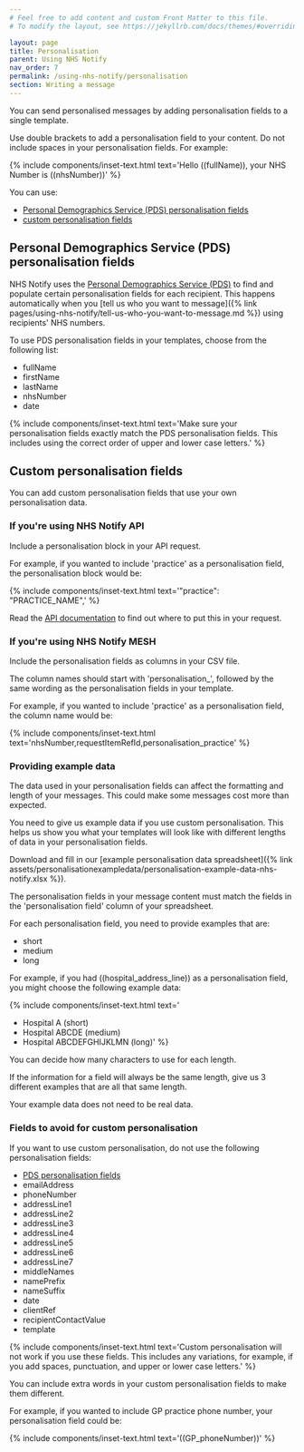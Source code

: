 ```yaml
---
# Feel free to add content and custom Front Matter to this file.
# To modify the layout, see https://jekyllrb.com/docs/themes/#overriding-theme-defaults

layout: page
title: Personalisation
parent: Using NHS Notify
nav_order: 7
permalink: /using-nhs-notify/personalisation
section: Writing a message
---
```


You can send personalised messages by adding personalisation fields to a single template.

Use double brackets to add a personalisation field to your content. Do not include spaces in your personalisation fields. For example:

{% include components/inset-text.html
    text='Hello ((fullName)), your NHS Number is ((nhsNumber))'
%}

You can use:

- [Personal Demographics Service (PDS) personalisation fields](#personal-demographics-service-pds-personalisation-fields)<!-- markdownlint-disable-line -->
- [custom personalisation fields](#custom-personalisation-fields)

## Personal Demographics Service (PDS) personalisation fields

NHS Notify uses the [Personal Demographics Service (PDS)](https://digital.nhs.uk/services/personal-demographics-service) to find and populate certain personalisation fields for each recipient. This happens automatically when you [tell us who you want to message]({% link pages/using-nhs-notify/tell-us-who-you-want-to-message.md %}) using recipients' NHS numbers.

To use PDS personalisation fields in your templates, choose from the following list:

- fullName
- firstName
- lastName
- nhsNumber
- date

{% include components/inset-text.html
    text='Make sure your personalisation fields exactly match the PDS personalisation fields. This includes using the correct order of upper and lower case letters.'
%}

## Custom personalisation fields

You can add custom personalisation fields that use your own personalisation data.

### If you're using NHS Notify API

Include a personalisation block in your API request.

For example, if you wanted to include 'practice' as a personalisation field, the personalisation block would be:

{% include components/inset-text.html
text='"practice": "PRACTICE_NAME",'
%}

Read the [API documentation](https://digital.nhs.uk/developer/api-catalogue/nhs-notify#post-/v1/message-batches) to find out where to put this in your request.

### If you're using NHS Notify MESH

Include the personalisation fields as columns in your CSV file.

The column names should start with 'personalisation\_', followed by the same wording as the personalisation fields in your template.

For example, if you wanted to include 'practice' as a personalisation field, the column name would be:

{% include components/inset-text.html
    text='nhsNumber,requestItemRefId,personalisation_practice'
%}

### Providing example data

The data used in your personalisation fields can affect the formatting and length of your messages. This could make some messages cost more than expected.

You need to give us example data if you use custom personalisation. This helps us show you what your templates will look like with different lengths of data in your personalisation fields.

Download and fill in our [example personalisation data spreadsheet]({% link assets/personalisationexampledata/personalisation-example-data-nhs-notify.xlsx %}).

The personalisation fields in your message content must match the fields in the 'personalisation field' column of your spreadsheet.

For each personalisation field, you need to provide examples that are:

- short
- medium
- long

For example, if you had ((hospital_address_line)) as a personalisation field, you might choose the following example data:

{% include components/inset-text.html
text='

- Hospital A (short)
- Hospital ABCDE (medium)
- Hospital ABCDEFGHIJKLMN (long)'
  %}

You can decide how many characters to use for each length.

If the information for a field will always be the same length, give us 3 different examples that are all that same length.

Your example data does not need to be real data.

### Fields to avoid for custom personalisation

If you want to use custom personalisation, do not use the following personalisation fields:

- [PDS personalisation fields](#personal-demographics-service-pds-personalisation-fields)
- emailAddress
- phoneNumber
- addressLine1
- addressLine2
- addressLine3
- addressLine4
- addressLine5
- addressLine6
- addressLine7
- middleNames
- namePrefix
- nameSuffix
- date
- clientRef
- recipientContactValue
- template

{% include components/inset-text.html
    text='Custom personalisation will not work if you use these fields. This includes any variations, for example, if you add spaces, punctuation, and upper or lower case letters.'
%}

You can include extra words in your custom personalisation fields to make them different.

For example, if you wanted to include GP practice phone number, your personalisation field could be:

{% include components/inset-text.html
    text='((GP_phoneNumber))'
%}
